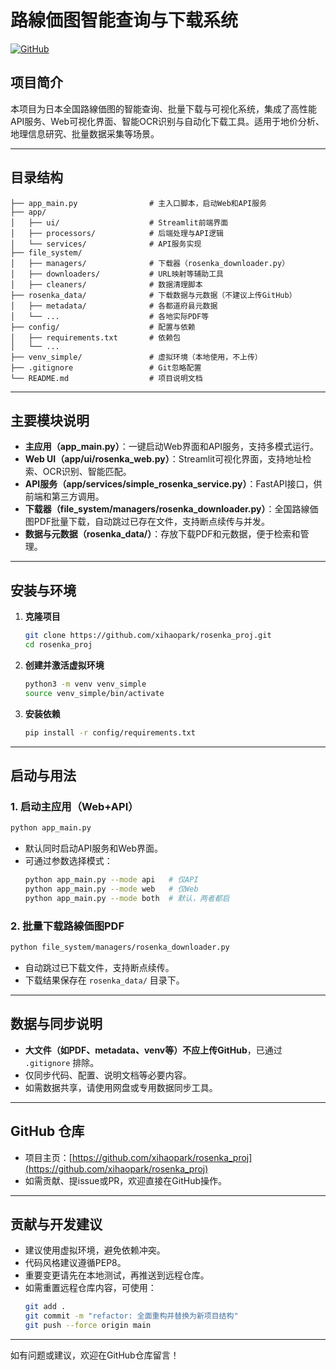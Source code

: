 # 路線価图智能查询与下载系统

[![GitHub](https://img.shields.io/badge/GitHub-rosenka_proj-blue?logo=github)](https://github.com/xihaopark/rosenka_proj)

## 项目简介

本项目为日本全国路線価图的智能查询、批量下载与可视化系统，集成了高性能API服务、Web可视化界面、智能OCR识别与自动化下载工具。适用于地价分析、地理信息研究、批量数据采集等场景。

---

## 目录结构

```
├── app_main.py                # 主入口脚本，启动Web和API服务
├── app/
│   ├── ui/                    # Streamlit前端界面
│   ├── processors/            # 后端处理与API逻辑
│   └── services/              # API服务实现
├── file_system/
│   ├── managers/              # 下载器（rosenka_downloader.py）
│   ├── downloaders/           # URL映射等辅助工具
│   ├── cleaners/              # 数据清理脚本
├── rosenka_data/              # 下载数据与元数据（不建议上传GitHub）
│   ├── metadata/              # 各都道府县元数据
│   └── ...                    # 各地实际PDF等
├── config/                    # 配置与依赖
│   ├── requirements.txt       # 依赖包
│   └── ...
├── venv_simple/               # 虚拟环境（本地使用，不上传）
├── .gitignore                 # Git忽略配置
└── README.md                  # 项目说明文档
```

---

## 主要模块说明

- **主应用（app_main.py）**：一键启动Web界面和API服务，支持多模式运行。
- **Web UI（app/ui/rosenka_web.py）**：Streamlit可视化界面，支持地址检索、OCR识别、智能匹配。
- **API服务（app/services/simple_rosenka_service.py）**：FastAPI接口，供前端和第三方调用。
- **下载器（file_system/managers/rosenka_downloader.py）**：全国路線価图PDF批量下载，自动跳过已存在文件，支持断点续传与并发。
- **数据与元数据（rosenka_data/）**：存放下载PDF和元数据，便于检索和管理。

---

## 安装与环境

1. **克隆项目**
   ```bash
   git clone https://github.com/xihaopark/rosenka_proj.git
   cd rosenka_proj
   ```
2. **创建并激活虚拟环境**
   ```bash
   python3 -m venv venv_simple
   source venv_simple/bin/activate
   ```
3. **安装依赖**
   ```bash
   pip install -r config/requirements.txt
   ```

---

## 启动与用法

### 1. 启动主应用（Web+API）
```bash
python app_main.py
```
- 默认同时启动API服务和Web界面。
- 可通过参数选择模式：
  ```bash
  python app_main.py --mode api   # 仅API
  python app_main.py --mode web   # 仅Web
  python app_main.py --mode both  # 默认，两者都启
  ```

### 2. 批量下载路線価图PDF
```bash
python file_system/managers/rosenka_downloader.py
```
- 自动跳过已下载文件，支持断点续传。
- 下载结果保存在 `rosenka_data/` 目录下。

---

## 数据与同步说明

- **大文件（如PDF、metadata、venv等）不应上传GitHub**，已通过 `.gitignore` 排除。
- 仅同步代码、配置、说明文档等必要内容。
- 如需数据共享，请使用网盘或专用数据同步工具。

---

## GitHub 仓库

- 项目主页：[https://github.com/xihaopark/rosenka_proj](https://github.com/xihaopark/rosenka_proj)
- 如需贡献、提issue或PR，欢迎直接在GitHub操作。

---

## 贡献与开发建议

- 建议使用虚拟环境，避免依赖冲突。
- 代码风格建议遵循PEP8。
- 重要变更请先在本地测试，再推送到远程仓库。
- 如需重置远程仓库内容，可使用：
  ```bash
  git add .
  git commit -m "refactor: 全面重构并替换为新项目结构"
  git push --force origin main
  ```

---

如有问题或建议，欢迎在GitHub仓库留言！ 